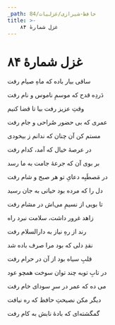 ```yaml
---
_path: حافظ-شیرازی/غزلیات/84
title: >-
    غزل شمارهٔ ۸۴
---
```

# غزل شمارهٔ ۸۴

<div class="b" id="bn1"><div class="m1"><p>ساقی بیار باده که ماهِ صیام رفت</p></div>
<div class="m2"><p>دَردِه قدح که موسمِ ناموس و نام رفت</p></div></div>
<div class="b" id="bn2"><div class="m1"><p>وقتِ عزیز رفت بیا تا قضا کنیم</p></div>
<div class="m2"><p>عمری که بی حضور صُراحی و جام رفت</p></div></div>
<div class="b" id="bn3"><div class="m1"><p>مستم کن آن چنان که ندانم ز بیخودی</p></div>
<div class="m2"><p>در عرصهٔ خیال که آمد، کدام رفت</p></div></div>
<div class="b" id="bn4"><div class="m1"><p>بر بوی آن که جرعهٔ جامت به ما رسد</p></div>
<div class="m2"><p>در مَصطَبِه دعایِ تو هر صبح و شام رفت</p></div></div>
<div class="b" id="bn5"><div class="m1"><p>دل را که مرده بود حیاتی به جان رسید</p></div>
<div class="m2"><p>تا بویی از نسیمِ می‌اش در مشام رفت</p></div></div>
<div class="b" id="bn6"><div class="m1"><p>زاهد غرور داشت، سلامت نبرد راه</p></div>
<div class="m2"><p>رند از رهِ نیاز به دارالسلام رفت</p></div></div>
<div class="b" id="bn7"><div class="m1"><p>نقدِ دلی که بود مرا صرف باده شد</p></div>
<div class="m2"><p>قلبِ سیاه بود از آن در حرام رفت</p></div></div>
<div class="b" id="bn8"><div class="m1"><p>در تابِ توبه چند توان سوخت همچو عود</p></div>
<div class="m2"><p>می ده که عمر در سرِ سودای خام رفت</p></div></div>
<div class="b" id="bn9"><div class="m1"><p>دیگر مکن نصیحتِ حافظ که ره نیافت</p></div>
<div class="m2"><p>گمگشته‌ای که بادهٔ نابش به کام رفت</p></div></div>
